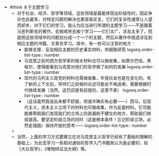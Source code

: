 - #think 关于主题学习
	- 对于社会、经济、哲学等领域，这些领域是最能体现出阶级性的，因此争论也会最多，对特定问题的解决也更容易反复。它们的复杂性通常让人望而却步，对于它们的学习，我认为应当进行所谓的主题学习——不是跟着马恩列斯毛的著作，去按顺序去挨个学习——它们太广，涉及太多了，而是把这些领域中的问题划分成一个一个的主题，然后从著作中挑选涉及到相应主题的书籍、文章去学习。其中，有一些可以注意的地方：
		- 能够支撑、反驳相应主题的历史事实材料，供细致研究
		  logseq.order-list-type:: number
		- 马克思之前的西方哲学家的相关材料也可以做收集，如费尔巴哈，黑格尔，使得能看到马克思对他们的哲学做了如何的发展
		  logseq.order-list-type:: number
		- 现代的马列主义政党的材料也需做收集，毕竟社会也是在变化的，有了新的上下文后，导师们之前做的论述可能会不再适用，需要根据时代继续发展（当然，这仍旧是有前提的，这里不表）
		  logseq.order-list-type:: number
		- （这话虽然我说出来都不舒服，但或许确实有必要——）西马，后现代主义，资本主义立场下的材料也可做收集，作为反面材料，它可能能够帮助我们发现我们的立场上的疏漏和不健壮的地方，帮助我们继续提高。要坚定阶级立场的同时（这是根本条件！忘记阶级立场，必然走错路）保持开放的思考——
		  logseq.order-list-type:: number
	-
	- 当然，上面的学习方式要建立在对马克思主义哲学已经有了基础的理解的基础上，为此去学习一些相对通俗的哲学入门书籍我认为是必要的，如《大众哲学》，《唯物辩证法大纲》等。